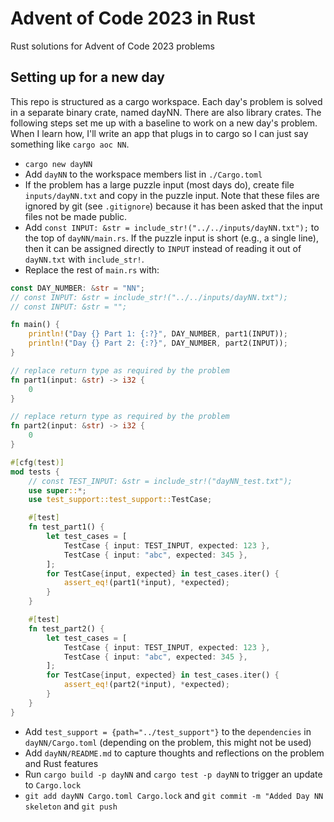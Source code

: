 # Advent of Code 2023 in Rust

Rust solutions for Advent of Code 2023 problems

## Setting up for a new day

This repo is structured as a cargo workspace. Each day's problem is solved in a
separate binary crate, named dayNN. There are also library crates. The following
steps set me up with a baseline to work on a new day's problem. When I learn
how, I'll write an app that plugs in to cargo so I can just say something like
`cargo aoc NN`.

- `cargo new dayNN`
- Add `dayNN` to the workspace members list in `./Cargo.toml`
- If the problem has a large puzzle input (most days do), create file
  `inputs/dayNN.txt` and copy in the puzzle input. Note that these files are
  ignored by git (see `.gitignore`) because it has been asked that the input
  files not be made public.
- Add `const INPUT: &str = include_str!("../../inputs/dayNN.txt");` to the top
  of `dayNN/main.rs`. If the puzzle input is short (e.g., a single line), then
  it can be assigned directly to `INPUT` instead of reading it out of
  `dayNN.txt` with `include_str!`.
- Replace the rest of `main.rs` with:

```rust
const DAY_NUMBER: &str = "NN";
// const INPUT: &str = include_str!("../../inputs/dayNN.txt");
// const INPUT: &str = "";

fn main() {
    println!("Day {} Part 1: {:?}", DAY_NUMBER, part1(INPUT));
    println!("Day {} Part 2: {:?}", DAY_NUMBER, part2(INPUT));
}

// replace return type as required by the problem
fn part1(input: &str) -> i32 {
    0
}

// replace return type as required by the problem
fn part2(input: &str) -> i32 {
    0
}

#[cfg(test)]
mod tests {
    // const TEST_INPUT: &str = include_str!("dayNN_test.txt");
    use super::*;
    use test_support::test_support::TestCase;

    #[test]
    fn test_part1() {
        let test_cases = [
            TestCase { input: TEST_INPUT, expected: 123 },
            TestCase { input: "abc", expected: 345 },
        ];
        for TestCase{input, expected} in test_cases.iter() {
            assert_eq!(part1(*input), *expected);
        }
    }

    #[test]
    fn test_part2() {
        let test_cases = [
            TestCase { input: TEST_INPUT, expected: 123 },
            TestCase { input: "abc", expected: 345 },
        ];
        for TestCase{input, expected} in test_cases.iter() {
            assert_eq!(part2(*input), *expected);
        }
    }
}
```

- Add `test_support = {path="../test_support"}` to the `dependencies` in
  `dayNN/Cargo.toml` (depending on the problem, this might not be used)
- Add `dayNN/README.md` to capture thoughts and reflections on the problem and
  Rust features
- Run `cargo build -p dayNN` and `cargo test -p dayNN` to trigger an update to
  `Cargo.lock`
- `git add dayNN Cargo.toml Cargo.lock` and
  `git commit -m "Added Day NN skeleton` and `git push`
